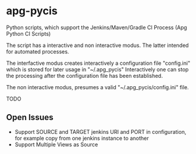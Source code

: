 # apg-pycis

Python scripts, which support the Jenkins/Maven/Gradle CI Process (Apg Python CI Scripts)

The script has a interactive and non interactive modus. The latter intended for automated processes.

The interfactive modus creates interactively a configuration file "config.ini" which is stored for later usage in "~/.apg_pycis"
Interactively one can stop the processing after the configuration file has been established.

The non interactive modus, presumes a valid "~/.apg_pycis/config.ini" file.

TODO

## Open Issues

- Support SOURCE and TARGET jenkins URI and PORT in configuration, for example copy from one jenkins instance to another 
- Support Multiple Views as Source 

